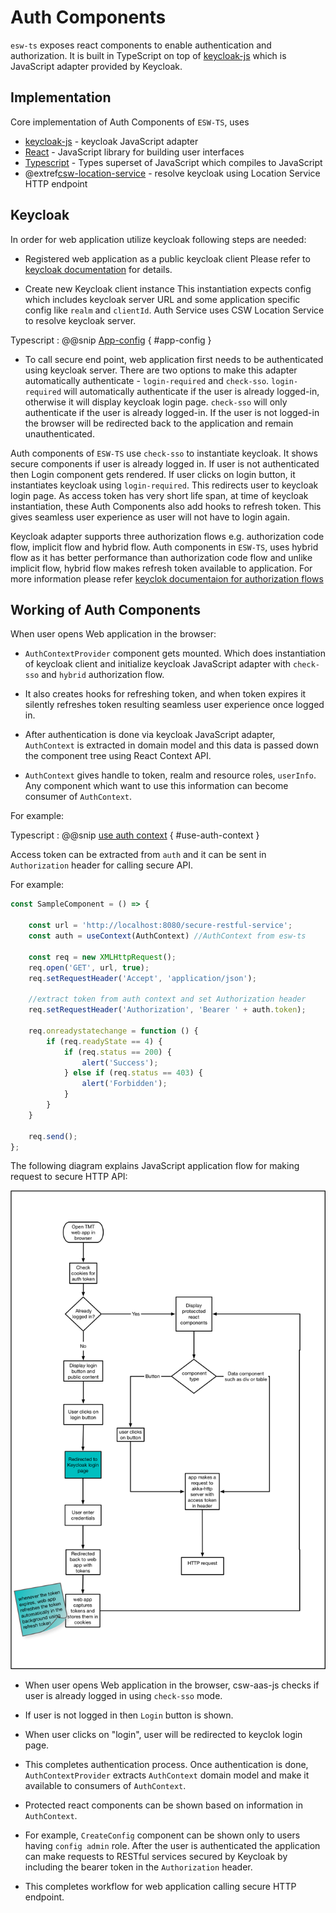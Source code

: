 # Auth Components

`esw-ts` exposes react components to enable authentication and authorization.
It is built in TypeScript on top of [keycloak-js](https://www.keycloak.org/docs/latest/securing_apps/index.html#_javascript_adapter)
which is JavaScript adapter provided by Keycloak.

## Implementation

Core implementation of Auth Components of `ESW-TS`, uses

- [keycloak-js](https://www.keycloak.org/docs/latest/securing_apps/index.html#_javascript_adapter) - keycloak JavaScript adapter
- [React](https://reactjs.org/) - JavaScript library for building user interfaces
- [Typescript](https://www.typescriptlang.org/) - Types superset of JavaScript which compiles to JavaScript
- @extref[csw-location-service](csw:services/location) - resolve keycloak using Location Service HTTP endpoint

## Keycloak

In order for web application utilize keycloak following steps are needed:

- Registered web application as a public keycloak client
Please refer to [keycloak documentation](https://www.keycloak.org/docs/latest/getting_started/index.html)
for details.

- Create new Keycloak client instance
This instantiation expects config which includes keycloak server URL and some application
specific config like `realm` and `clientId`. Auth Service uses CSW Location Service to resolve keycloak server.

Typescript
:   @@snip [App-config](../../../../example/src/config/AppConfig.ts) { #app-config }

- To call secure end point, web application first needs to be authenticated using keycloak server. There are two options to make this adapter automatically authenticate - `login-required` and `check-sso`.
`login-required` will automatically authenticate if the user is already logged-in, otherwise it will display keycloak login page.
`check-sso` will only authenticate if the user is already logged-in. If the user is not logged-in the browser will be redirected back to
the application and remain unauthenticated.

Auth components of `ESW-TS` use `check-sso` to instantiate keycloak. It shows secure components if user is already logged in.
If user is not authenticated then Login component gets rendered. If user clicks on login button, it instantiates keycloak using `login-required`. This redirects
user to keycloak login page. As access token has very short life span, at time of keycloak instantiation, these Auth Components also add hooks to refresh
token. This gives seamless user experience as user will not have to login again.

Keycloak adapter supports three authorization flows e.g. authorization code flow, implicit flow and hybrid flow.
Auth components in `ESW-TS`, uses hybrid flow as it has better performance than authorization code flow and unlike implicit flow,
hybrid flow makes refresh token available to application. For more information please refer [keyclok documentaion for authorization flows](https://www.keycloak.org/docs/latest/securing_apps/index.html#_javascript_implicit_flow)

## Working of Auth Components

When user opens Web application in the browser:

- `AuthContextProvider` component gets mounted. Which does instantiation of keycloak
client and initialize keycloak JavaScript adapter with `check-sso` and `hybrid` authorization flow.

- It also creates hooks for refreshing token, and when token expires it silently refreshes token resulting seamless user experience once logged in.

- After authentication is done via keycloak JavaScript adapter, `AuthContext` is extracted in domain model and this data is passed down the component tree using
React Context API.

- `AuthContext` gives handle to token, realm and resource roles, `userInfo`. Any component which want to use
this information can become consumer of `AuthContext`.

For example:

Typescript
:   @@snip [use auth context](../../../../example/src/components/config/context/ConfigServiceProvider.tsx) { #use-auth-context }

Access token can be extracted from `auth` and it can be sent in `Authorization` header for calling secure API.

For example:

```typescript
const SampleComponent = () => {

    const url = 'http://localhost:8080/secure-restful-service';
    const auth = useContext(AuthContext) //AuthContext from esw-ts

    const req = new XMLHttpRequest();
    req.open('GET', url, true);
    req.setRequestHeader('Accept', 'application/json');

    //extract token from auth context and set Authorization header
    req.setRequestHeader('Authorization', 'Bearer ' + auth.token);

    req.onreadystatechange = function () {
        if (req.readyState == 4) {
            if (req.status == 200) {
                alert('Success');
            } else if (req.status == 403) {
                alert('Forbidden');
            }
        }
    }

    req.send();
};
```

The following diagram explains JavaScript application flow for making request to secure HTTP API:

![javascript-app-flow](../assets/javascript-app-workflow.png)

- When user opens Web application in the browser, csw-aas-js checks if user is already logged in using `check-sso` mode.

- If user is not logged in then `Login` button is shown.

- When user clicks on "login", user will be redirected to keyclok login page.

- This completes authentication process. Once authentication is done, `AuthContextProvider` extracts `AuthContext` domain model and
make it available to consumers of `AuthContext`.

- Protected react components can be shown based on information in `AuthContext`.

- For example, `CreateConfig` component can be shown only to users having `config admin` role. After the user is authenticated
the application can make requests to RESTful services secured by Keycloak by including the bearer token in the `Authorization` header.

- This completes workflow for web application calling secure HTTP endpoint.

